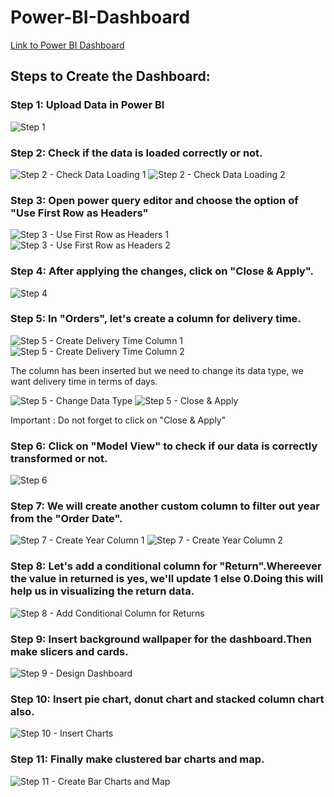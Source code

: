 # Power-BI-Dashboard

[Link to Power BI Dashboard](https://drive.google.com/drive/folders/1l9qIAUJWpRHGGH7z-3yVw1ftupLC9fdF?usp=sharing)

## Steps to Create the Dashboard:

### Step 1: Upload Data in Power BI
![Step 1](https://github.com/Somya4746/Power-BI-Dashboard/assets/141270415/1da9cc42-a0ae-4995-8fb3-8288e64d5e71)

### Step 2: Check if the data is loaded correctly or not.
![Step 2 - Check Data Loading 1](https://github.com/Somya4746/Power-BI-Dashboard/assets/141270415/e393175b-041b-4cc5-8b48-f7d158a6eeca)
![Step 2 - Check Data Loading 2](https://github.com/Somya4746/Power-BI-Dashboard/assets/141270415/d4952cad-53f0-4aa9-99fe-c7827de79815)

### Step 3: Open power query editor and choose the option of "Use First Row as Headers"
![Step 3 - Use First Row as Headers 1](https://github.com/Somya4746/Power-BI-Dashboard/assets/141270415/99cfb603-3da6-4447-9876-0404320948e7)
![Step 3 - Use First Row as Headers 2](https://github.com/Somya4746/Power-BI-Dashboard/assets/141270415/48195f52-df97-4674-9333-4fd7be6e87af)

### Step 4: After applying the changes, click on "Close & Apply".
![Step 4](https://github.com/Somya4746/Power-BI-Dashboard/assets/141270415/652341be-fe5d-4a35-ae49-81bade1fb86b)

### Step 5:  In "Orders", let's create a column for delivery time.
![Step 5 - Create Delivery Time Column 1](https://github.com/Somya4746/Power-BI-Dashboard/assets/141270415/27cc3075-c936-4423-8faf-0671739be4fd)
![Step 5 - Create Delivery Time Column 2](https://github.com/Somya4746/Power-BI-Dashboard/assets/141270415/d8a5b4b6-088b-44f9-87c5-5e1077a624f0)

The column has been inserted but we need to change its data type, we want delivery time in terms of days.

![Step 5 - Change Data Type](https://github.com/Somya4746/Power-BI-Dashboard/assets/141270415/dc3c9249-3be6-4900-8056-91aee4fb66b9)
![Step 5 - Close & Apply](https://github.com/Somya4746/Power-BI-Dashboard/assets/141270415/33bf2ff1-4923-426a-a349-8f05e2f47dcf)

Important : Do not forget to click on "Close & Apply"

### Step 6: Click on "Model View" to check if our data is correctly transformed or not.
![Step 6](https://github.com/Somya4746/Power-BI-Dashboard/assets/141270415/15c67369-59fb-4a5e-b532-00612323335e)

### Step 7: We will create another custom column to filter out year from the "Order Date".
![Step 7 - Create Year Column 1](https://github.com/Somya4746/Power-BI-Dashboard/assets/141270415/5c2f6669-8b4b-48cf-840f-e699d6234ee2)
![Step 7 - Create Year Column 2](https://github.com/Somya4746/Power-BI-Dashboard/assets/141270415/3be3a0f2-b209-4e77-af61-4c442c2d0da6)

### Step 8: Let's add a conditional column for "Return".Whereever the value in returned is yes, we'll update 1 else 0.Doing this will help us in visualizing the return data.
![Step 8 - Add Conditional Column for Returns](https://github.com/Somya4746/Power-BI-Dashboard/assets/141270415/16743bb0-cb4d-45a8-b8e1-0a238851a71a)

### Step 9: Insert background wallpaper for the dashboard.Then make slicers and cards.
![Step 9 - Design Dashboard](https://github.com/Somya4746/Power-BI-Dashboard/assets/141270415/2c59b585-4e71-4ac0-a51f-d7ca6fb55f0b)

### Step 10: Insert pie chart, donut chart and stacked column chart also.
![Step 10 - Insert Charts](https://github.com/Somya4746/Power-BI-Dashboard/assets/141270415/099190c0-514b-4ff9-9e47-0ca244bf2fc2)

### Step 11: Finally make clustered bar charts and map.
![Step 11 - Create Bar Charts and Map](https://github.com/Somya4746/Power-BI-Dashboard/assets/141270415/b2bf97da-a9dd-459b-8da0-585a0ac7b10f)
